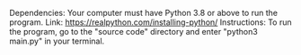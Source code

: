 Dependencies:
  Your computer must have Python 3.8 or above to run the program.
  Link: https://realpython.com/installing-python/ 
Instructions:
  To run the program, go to the "source code" directory and enter "python3 main.py" in your terminal.